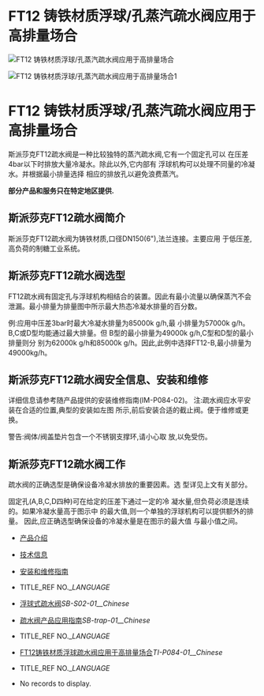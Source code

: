 

# FT12 铸铁材质浮球/孔蒸汽疏水阀应用于高排量场合

![FT12 铸铁材质浮球/孔蒸汽疏水阀应用于高排量场合](/d/file/ball/33104e98f26c0bd466c7e7fe90782bc2.jpg)

![FT12 铸铁材质浮球/孔蒸汽疏水阀应用于高排量场合1](/d/file/ball/33104e98f26c0bd466c7e7fe90782bc2.jpg)

# FT12 铸铁材质浮球/孔蒸汽疏水阀应用于高排量场合

斯派莎克FT12疏水阀是一种比较独特的蒸汽疏水阀,它有一个固定孔可以 在压差4bar以下时排放大量冷凝水。除此以外,它内部有 浮球机构可以处理不同量的冷凝水。并根据最小排量选择 相应的排放孔以避免浪费蒸汽。

**部分产品和服务只在特定地区提供.**

## 斯派莎克FT12疏水阀简介

斯派莎克FT12疏水阀为铸铁材质,口径DN150(6"),法兰连接。主要应用 于低压差,高负荷的制糖工业系统。

## 斯派莎克FT12疏水阀选型

FT12疏水阀有固定孔与浮球机构相结合的装置。因此有最小流量以确保蒸汽不会泄漏。最小排量为排量图中所示最大热态冷凝水排量的百分数。  
  
例:应用中压差3bar时最大冷凝水排量为85000k g/h,最 小排量为57000k g/h。B,C或D型均能通过最大排量。但 B型的最小排量为49000k g/h,C型和D型的最小排量则分 别为62000k g/h和85000k g/h。因此,此例中选择FT12-B,最小排量为49000kg/h。

## 斯派莎克FT12疏水阀安全信息、安装和维修

详细信息请参考随产品提供的安装维修指南(IM-P084-02)。 注:疏水阀应水平安装在合适的位置,典型的安装如左图 所示,前后安装合适的截止阀。便于维修或更换。  
  
警告:阀体/阀盖垫片包含一个不锈钢支撑环,请小心取 放,以免受伤。

## 斯派莎克FT12疏水阀工作

疏水阀的正确选型是确保设备冷凝水排放的重要因素。选 型详见上文有关部分。  
  
固定孔(A,B,C,D四种)可在给定的压差下通过一定的冷 凝水量,但负荷必须是连续的。如果冷凝水量高于图示中 的最大值,则一个单独的浮球机构可以提供额外的排量。 因此,应正确选型确保设备的冷凝水量是在图示的最大值 与最小值之间。

-   [产品介绍](javascript:navactive(1);)
-   [技术信息](javascript:navactive(2);)
-   [安装和维修指南](javascript:navactive(3);)

-   TITLE_REF NO.__LANGUAGE_
-   [浮球式疏水阀](/d/pdf/SB-S02-01-浮球式疏水阀.pdf)_SB-S02-01__Chinese_
-   [疏水阀产品应用指南](/d/pdf/SB-trap-01-疏水阀产品应用指南.pdf)_SB-trap-01__Chinese_

-   TITLE_REF NO.__LANGUAGE_
-   [FT12铸铁材质浮球疏水阀应用于高排量场合](/d/pdf/ti-p084-01-FT12铸铁材质浮球或孔蒸汽疏水阀应用于高排量场合.pdf)_TI-P084-01__Chinese_

-   TITLE_REF NO.__LANGUAGE_
-   No records to display.

